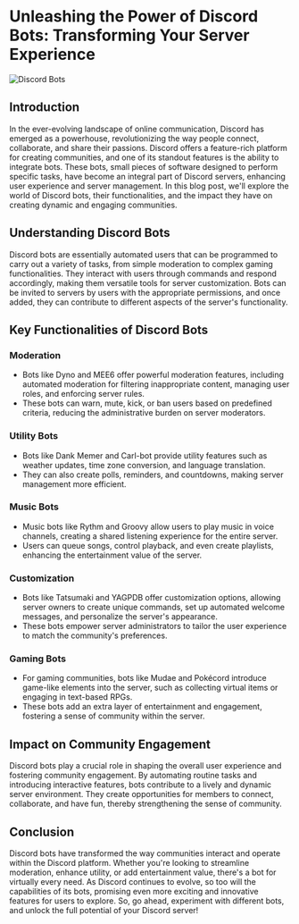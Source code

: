 # Unleashing the Power of Discord Bots: Transforming Your Server Experience
![Discord Bots](https://www.technotification.com/wp-content/uploads/2021/06/top-discord-bots-1024x576.jpg)
## Introduction

In the ever-evolving landscape of online communication, Discord has emerged as a powerhouse, revolutionizing the way people connect, collaborate, and share their passions. Discord offers a feature-rich platform for creating communities, and one of its standout features is the ability to integrate bots. These bots, small pieces of software designed to perform specific tasks, have become an integral part of Discord servers, enhancing user experience and server management. In this blog post, we'll explore the world of Discord bots, their functionalities, and the impact they have on creating dynamic and engaging communities.

## Understanding Discord Bots

Discord bots are essentially automated users that can be programmed to carry out a variety of tasks, from simple moderation to complex gaming functionalities. They interact with users through commands and respond accordingly, making them versatile tools for server customization. Bots can be invited to servers by users with the appropriate permissions, and once added, they can contribute to different aspects of the server's functionality.

## Key Functionalities of Discord Bots

### Moderation

- Bots like Dyno and MEE6 offer powerful moderation features, including automated moderation for filtering inappropriate content, managing user roles, and enforcing server rules.
- These bots can warn, mute, kick, or ban users based on predefined criteria, reducing the administrative burden on server moderators.

### Utility Bots

- Bots like Dank Memer and Carl-bot provide utility features such as weather updates, time zone conversion, and language translation.
- They can also create polls, reminders, and countdowns, making server management more efficient.

### Music Bots

- Music bots like Rythm and Groovy allow users to play music in voice channels, creating a shared listening experience for the entire server.
- Users can queue songs, control playback, and even create playlists, enhancing the entertainment value of the server.

### Customization

- Bots like Tatsumaki and YAGPDB offer customization options, allowing server owners to create unique commands, set up automated welcome messages, and personalize the server's appearance.
- These bots empower server administrators to tailor the user experience to match the community's preferences.

### Gaming Bots

- For gaming communities, bots like Mudae and Pokécord introduce game-like elements into the server, such as collecting virtual items or engaging in text-based RPGs.
- These bots add an extra layer of entertainment and engagement, fostering a sense of community within the server.

## Impact on Community Engagement

Discord bots play a crucial role in shaping the overall user experience and fostering community engagement. By automating routine tasks and introducing interactive features, bots contribute to a lively and dynamic server environment. They create opportunities for members to connect, collaborate, and have fun, thereby strengthening the sense of community.

## Conclusion

Discord bots have transformed the way communities interact and operate within the Discord platform. Whether you're looking to streamline moderation, enhance utility, or add entertainment value, there's a bot for virtually every need. As Discord continues to evolve, so too will the capabilities of its bots, promising even more exciting and innovative features for users to explore. So, go ahead, experiment with different bots, and unlock the full potential of your Discord server!
